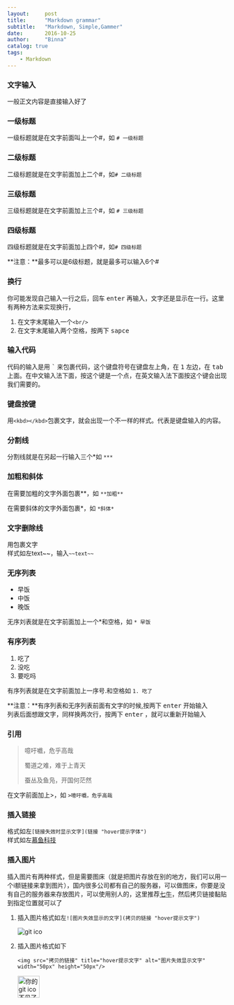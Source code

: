 ```yaml
---
layout:     post
title:      "Markdown grammar"
subtitle:   "Markdown, Simple,Gammer"
date:       2016-10-25
author:     "Binna"
catalog: true
tags:
    - Markdown
---
```


### 文字输入
一般正文内容是直接输入好了

### 一级标题
一级标题就是在文字前面叫上一个#，如 `# 一级标题` 

### 二级标题
二级标题就是在文字前面加上二个#，如`# 二级标题` 

### 三级标题
三级标题就是在文字前面加上三个#，如 `# 三级标题` 

### 四级标题

四级标题就是在文字前面加上四个#，如`# 四级标题`

**注意：**最多可以是6级标题，就是最多可以输入6个# 

### 换行
你可能发现自己输入一行之后，回车 <kbd>enter</kbd> 再输入，文字还是显示在一行。这里有两种方法来实现换行，

1. 在文字末尾输入一个`<br/>`
2. 在文字末尾输入两个空格，按两下 <kbd>sapce</kbd>  

### 输入代码
代码的输入是用 <kbd>`</kbd> 来包裹代码，这个键盘符号在键盘左上角，在 <kbd>1</kbd> 左边，在 <kbd>tab</kbd> 上面。在中文输入法下面，按这个键是一个点，在英文输入法下面按这个键会出现我们需要的。

### 键盘按键
用`<kbd></kbd>`包裹文字，就会出现一个不一样的样式。代表是键盘输入的内容。

### 分割线
分割线就是在另起一行输入三个*如 `***`

### 加粗和斜体
在需要加粗的文字外面包裹**，如 `**加粗**`

 在需要斜体的文字外面包裹\*，如 `*斜体*`

### 文字删除线
用<kbd>~~</kbd>包裹文字  
样式如左~~text~~，输入`~~text~~`
<br/>

### 无序列表
* 早饭
* 中饭
* 晚饭

无序刘表就是在文字前面加上一个\*和空格，如 `* 早饭`

### 有序列表
1. 吃了
2. 没吃
3. 要吃吗

有序列表就是在文字前面加上一序号.和空格如 `1. 吃了`  

**注意：**有序列表和无序列表前面有文字的时候,按两下 <kbd>enter</kbd> 开始输入  
            列表后面想跟文字，同样换两次行，按两下 <kbd>enter</kbd> ，就可以重新开始输入

### 引用  
>噫吁嚱，危乎高哉
>
>蜀道之难，难于上青天
>
>蚕丛及鱼凫，开国何茫然

在文字前面加上>，如 `>噫吁嚱，危乎高哉`

### 插入链接
格式如左`[链接失效时显示文字](链接 "hover提示字体")`  
样式如左[慕鱼科技](http://www.muyutech.com "慕鱼")

### 插入图片
插入图片有两种样式，但是需要图床（就是把图片存放在别的地方，我们可以用一个i额链接来拿到图片），国内很多公司都有自己的服务器，可以做图床，你要是没有自己的服务器来存放图片，可以使用别人的，这里推荐[七牛](http://www.qiniu.com/)，然后拷贝链接黏贴到指定位置就可以了
1. 插入图片格式如左`![图片失效显示的文字](拷贝的链接 "hover提示文字")`

   ![git ico](https://ofsjy8rwf.qnssl.com/ico/git.ico "git ico")

2. 插入图片格式如下

   `<img src="拷贝的链接" title="hover提示文字" alt="图片失效显示文字" width="50px" height="50px"/>`

   <img src="https://ofsjy8rwf.qnssl.com/ico/git.ico" title="git ico" alt="你的git ico不见了" width="50px"/>

